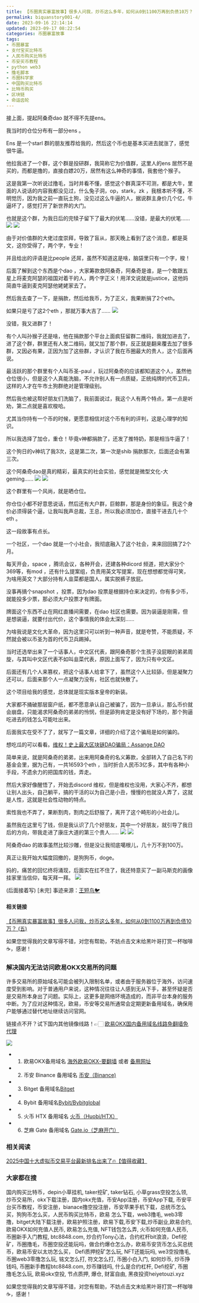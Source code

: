 ```yaml
---
title: 【币圈真实暴富故事】很多人问我，炒币这么多年，如何从0到1100万再到负债10万？ (四)
permalink: biquanstory001-4/
date: 2023-09-16 22:14:14
updated: 2023-09-17 08:22:54
categories: 币圈暴富故事
tags:
- 币圈暴富
- 支付宝买比特币
- 人民币购买比特币
- 币安买币教程
- python web3
- 撸毛脚本
- 币圈科学家
- 中国购买比特币
- 比特币购买
- 区块链
- 命运齿轮
---
```



接上面，提起阿桑奇dao 就不得不先提ens。

我当时的仓位分布有一部分ens 。

Ens 是一个starl 群的朋友推荐给我的，然后这个币也是基本买进去就涨了，感觉很牛逼。

他拉我进了一个群，这个群是投研群，我简称它为价值群，这里人的ens 居然不是买的，而都是撸的，直接白嫖20万，居然有这么神奇的事情，我套他个猴子。

这是我第一次听说过撸毛，当时并看不懂，感觉这个群真深不可测，都是大牛，里面的人说话的内容我都没见过，什么兔子洞，op，stark，zk ，我根本听不懂，不明觉历，因为我之前一直玩土狗，没见过这么牛逼的人，据说群主身价几个亿，牛逼坏了，感觉打开了新世界的大门。

也就是这个群，为我日后的完犊子留下了最大的伏笔……没错，是最大的伏笔……
![](https://ac63e02.webp.li/biquanstory001-042.jpg)
![](https://ac63e02.webp.li/biquanstory001-042-1.jpg)

由于对价值群的大佬过度崇拜，导致了盲从，那天晚上看到了这个消息，都是英文，这你受得了，两个字，专业！

并且给出的评语是比people 还屌，虽然不知道这是啥，脑袋里只有一个字，梭！

后面了解到这个东西是个dao ，大家筹款救阿桑奇，阿桑奇是谁，是一个敢跟五星上将麦克阿瑟的祖国对着干的人，两个字正义！用洋文说就是justice，这他妈简直牛逼到麦克阿瑟他姥姥家去了。

然后我去查了一下，是捐款，然后给我币，为了正义，我果断捐了2个eth。

如果只是亏了这2个eth ，那就万事大吉了……
![](https://ac63e02.webp.li/biquanstory001-043.jpg)

没错，我又进群了！

有个人叫孙猴子还是啥，他在捐款那个平台上面疯狂留群二维码，我就加进去了，进了这个群，群里还有人发二维码，就又加了那个群，反正就是翻来覆去加了很多群，又因必有果，正因为加了这些群，才认识了我在币圈最大的贵人，这个后面再说。

最活跃的那个群里有个人叫币圣-paul ，玩过阿桑奇的应该都知道这个人，虽然他仓位很小，但是这个人真能洗脑，不允许别人有一点质疑，正统纯牌的代币卫兵，这样的人才在牛市土狗群绝对是管理级别。

然后我也被这帮好朋友们洗脑了，我前面说过，我这个人有两个特点，第一点是听劝，第二点就是喜欢梭哈。

尤其当你持有一个币的时候，更愿意相信对这个币有利的评判，这是心理学的知识。

所以我选择了加仓，重仓！毕竟v神都捐款了，还发了推特奶，那是相当牛逼了！

这个狗日的v神坑了我3次，这是第二次，第一次是shib 捐款那次，后面还会有第三次。

这个阿桑奇dao是真的精彩，最真实的社会实验，感觉就是微型文化-大geming……
![](https://ac63e02.webp.li/biquanstory001-044.jpg)
![](https://ac63e02.webp.li/biquanstory001-044-1.jpg)

这个群里有一个风尚，就是晒仓位。

你仓位小都不好意思说话，然后还有大户群，巨鲸群，那是身份的象征。我这个身价必须得装个逼，让我叫我声总裁，王总，所以我必须加仓，直接干进去几十个eth 。

这一段故事有点长。

一个社区，一个dao 就是一个小社会，我彻底融入了这个社会，来来回回搞了2个月。

每天开会，space ，腾讯会议，各种开会，还建各种dicord 频道，把大家分个369等，有mod ，还有什么提案组，负责用英文写提案，现在想想都觉得可笑，为啥用英文？大部分持有人韭菜都是国人，属实脱裤子放屁。

没事再搞个snapshot ，投票，因为dao 投票是根据持仓来决定的，你有多少币，就能投多少票，那必须大户投票才有牌面。

牌面这个东西不止在网红直播间需要，在dao 社区也需要。因为装逼是刚需，但是想装逼，就要付出代价，这个事情我的体会太深刻……

为啥我说是文化大革命，因为这里只可以听到一种声音，就是夸赞，不能质疑，不然就会被以币圣为首的代币卫兵踢掉。

当时还选举出来了一个话事人，中文区代表，跟阿桑奇那个生孩子没屁眼的弟弟周旋，与其叫中文区代表不如叫韭菜代表，原因上面写了，因为只有中文区。

后面还有几个人来篡权，把这个话事人给拿下了，虽然这个人比较舔，但是凝聚力还可以，后面来那个人一点凝聚力没有，社区也就快散了。

这个项目给我的感觉，总体就是现实版本皇帝的新装。

大家都不捅破那层窗户纸，都不愿意承认自己被骗了，因为一旦承认，那么币价就会崩盘，只能渴求阿桑奇的弟弟的怜悯，但是舔狗肯定是没有好下场的，那个狗逼吃进去的钱怎么可能吐出来。

后面我实在受不了了，就写了一篇文章，详细的介绍了这个骗局是如何骗的。

想吃瓜的可以看看。[维权！史上最大区块链DAO骗局：Assange DAO](https://mp.weixin.qq.com/s/twb7S_FMSzATI2Xo6eI9vQ)

简单来说，就是阿桑奇的弟弟，出来用阿桑奇的名义筹款，全部转入了自己名下的基金会里，据为己有，一共16593个eth ，当时折合人民币3亿多，其中有各种小手段，不遗余力的把国库的钱，弄走。

然后大家好像醒悟了，开始去discord 维权，但是维权也没用，大家心不齐，都想让别人出头，自己躺平，搞的干活的以为自己是小丑，慢慢的也就没人弄了，这就是人性，这就是社会性动物的特点。

索性我也不弄了，果断割肉，割肉之后舒服了，离开了这个畸形的小社会儿。

虽然我在这里亏了钱，但是我认识了几个好朋友，其中一个好朋友，就引导了我日后的方向，带我走进了康庄大道的第三个贵人……
![](https://ac63e02.webp.li/biquanstory001-045.jpg)
![](https://ac63e02.webp.li/biquanstory001-045-1.jpg)

阿桑奇dao 的故事虽然比较沙雕，但是没让我彻底噶根儿，几十万不到100万。

真正让我开始大幅度回撤的，是狗狗币，doge。

妈的，痛苦的回忆终将涌现，后面实在扛不住了，我还特意买了一副马斯克的画像挂家里当信仰，每天拜一拜。
![](https://ac63e02.webp.li/biquanstory001-046.jpg)


(后面接着写)
[未完] 事迹来源：[王短鸟🐦](https://twitter.com/wanghebbf)

#### 相关链接
[【币圈真实暴富故事】很多人问我，炒币这么多年，如何从0到1100万再到负债10万？ (五)](https://heiyetouzi.xyz/biquanstory001-5/)

如果您觉得我的文章写得不错，对您有帮助，不妨点击文末给黑叶哥打赏一杯咖啡☕️，感谢！


### 解决国内无法访问欧易OKX交易所的问题
许多交易所的原始域名可能会被列入限制名单，或者由于服务器位于海外，访问速度受到影响。对于普通用户来说，这种情况往往让人感到无从下手，甚至怀疑是否是交易所本身出了问题。实际上，这更多是网络环境造成的，而非平台本身的服务中断。为了应对这种情况，欧易，币安等交易所通常会定期更新备用域名，确保用户能够通过替代地址继续访问官网。

链接点不开？试下国内其他镜像线路！👉🏻 [欧易OKX国内备用域名线路免翻墙免代理](https://vlink.cc/okxcn)

[![](https://307e939.webp.li/20250812124552161.png)](https://vlink.cc/okxcn)


- 1. 欧易OKX备用域名 [海外欧易OKX-要翻墙](https://www.okx.com/zh-hans/join/76527935) 或者 [备用网址](https://www.chouyi.kim/zh-hans/join/76527935) 
- 2. 币安 Binance 备用域名 [币安（Binance)](https://binanceuz.co/zh-CN/register?ref=36457687)
- 3. Bitget 备用域名[Bitget](https://www.glassgs.com/zh-CN/referral/register?from=referral&clacCode=VRNEYUTR)
- 4. Bybit 备用域名[Bybit/Bybitglobal](https://www.bybitglobal.com/zh-MY/invite/?ref=VMKORMM)
- 5. 火币 HTX 备用域名 [火币（Huobi/HTX）](https://www.htx.com/invite/zh-cn/1f?invite_code=whf45223)
- 6. 芝麻 Gate 备用域名 [Gate.io（芝麻开门）](https://www.gateex.cc/zh/signup?ref_type=103&ref=A1ERAQ)

### 相关阅读
[2025中国十大虚拟币交易平台最新排名出来了🔥【值得收藏】](https://btc8848.com/top-10-exchanges/)


###  大家都在搜
国内购买比特币，depin小草挂机, taker挖矿, taker钻石, 小草grass空投怎么领, 炒币交易所，okx下载注册，国内okx充值，币安App注册，币安App下载, 币安平台买币教程，币安注册，bianace撸空投注册，币安苹果手机下载，总统币怎么买，狗狗币怎么买，人民币购买比特币，欧易 怎么下载，web3撸毛, web3零撸，bitget大陆下载注册，欧易护照注册，欧易下载,币安下载,炒币副业,欧易合约, 欧易OKX如何充值人民币, 欧易怎么充值, NFT钱包怎么弄, 火币如何充值人民币, 币圈新手入门教程, btc8848.com, 炒合约Tony心法，合约杠杆bit浪浪，Defi挖矿，币圈撸毛，币圈空投还能玩吗，做合约爆仓怎么办，欧易币安货币怎么买总统币，欧易币安以太坊怎么买， Defi质押挖矿怎么玩, NFT还能玩吗, we3空投撸毛, 币圈web3零撸怎么玩, 铭文怎么打, 符文怎么打, 币圈小白入门, 如何炒币, 炒币挣钱吗, 币圈新手教程btc8848.com, 炒币赚钱吗, 什么是合约杠杆, Defi挖矿, 币圈撸毛怎么玩, 欧易okx空投, 节点质押, 爆仓, 财富自由, 黑夜投资heiyetouzi.xyz

如果您觉得我的文章写得不错，对您有帮助，不妨点击文末给黑叶哥打赏一杯咖啡☕️，感谢！
